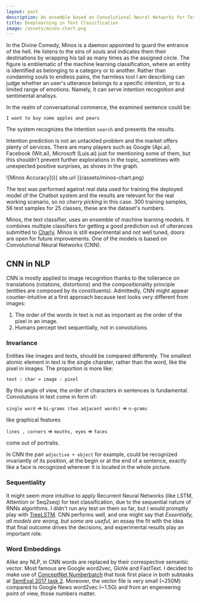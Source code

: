 ```yaml
---
layout: post
description: An ensemble based on Convolutional Neural Networks for Text Classification in Chatbots could outperform big players like Api.ai
title: Deeplearning in Text Classification
image: /assets/minos-chart.png
---
```


In the Divine Comedy, Minos is a daemon appointed to guard the entrance of the hell. He listens to the sins of souls
and indicates them their destinations by wrapping his tail as many times as the assigned circle.
The figure is emblematic of the machine learning classification, where an entity is identified as belonging to
a category or to another. Rather than condaming souls to endless pains, the harmless tool I am describing can judge whether an user's utterance belongs to a specific intention, or to a limited range of emotions. Namely, it can serve intention recognition and sentimental analisys.

In the realm of conversational commerce, the examined sentence could be:

`I want to buy some apples and pears`

The system recognizes the intention `search` and presents the results.

Intention prediction is not an untackled problem and the market offers plenty of services.
There are many players such as Google (Api.ai), Facebook (Wit.ai), Microsoft (Luis.ai) just for mentioning some of them,
but this shouldn't prevent further explorations in the topic, sometimes with unexpected positive surprises, as shows in the graph.

![Minos Accuracy]({{ site.url }}/assets/minos-chart.png)

The test was performed against real data used for training the deployed model of the Chatbot system and the results are relevant for the real working scenario, so no _cherry picking_ in this case. 300 training samples, 56 test samples for 25 classes, these are the dataset's numbers.

Minos, the text classifier, uses an ensemble of machine learning models. It combines multiple classifiers for getting a good prediction out of utterances submitted to [Charly](https://www.facebook.com/charlygrocery/). Minos is still experimental and not well tuned, doors are open for future improvements.
One of the models is based on Convolutional Neural Networks (CNN).

## CNN in NLP

CNN is mostly applied to image recognition thanks to the tollerance on translations
(rotations, distortions) and the compositionality principle (entities are composed by its constituents).
Admittedly, CNN might appear counter-intuitive at a first approach because text looks very different from images:
  1. The order of the words in text is not as important as the order of the pixel in an image.
  2. Humans percept text sequentially, not in convolutions.

### Invariance

Entities like images and texts, should be compared differently. The smallest atomic element in text is the single charater, rather than the word, like the pixel in images. The proportion is more like:

`text : char = image : pixel`

By this angle of view, the order of characters in sentences is fundamental. Convolutions in text come in form of:

`single word` => `bi-grams (two adjacent words)` => `n-grams`

like graphical features

`lines , corners` => `mouths, eyes` => `faces`

come out of portraits.

In CNN the pair `adjective + object` for example,
could be recognized invariantly of its position, at the begin or at the end of a sentence, exactly like a face is recognized wherever it is located in the whole picture.

### Sequentiality

It might seem more intuitive to apply Recurrent Neural Networks (like LSTM, Attention or Seq2seq) for text classification,
due to the sequential nature of RNNs algorithms. I didn't run any test on them so far, but I would promptly play with [TreeLSTM](http://arxiv.org/abs/1503.00075). CNN performs well, and one might say that _Essentially, all models are wrong, but some are useful_, an essay the fit with the idea that final outcome drives the decisions, and experimental results play an important role.

### Word Embeddings

Alike any NLP, in CNN words are replaced by their correspective semantic vector. Most famous are Google word2vec, GloVe and FastText.
I decided to make use of [ConceptNet Numberbatch](https://arxiv.org/abs/1704.03560)
that took first place in both subtasks at [SemEval 2017 task 2](http://alt.qcri.org/semeval2017/task2/).
Moreover, the vector file is very small (~250M) compared to Google News word2vec (~1.5G) and from an engeneering point of view, those numbers matter.
